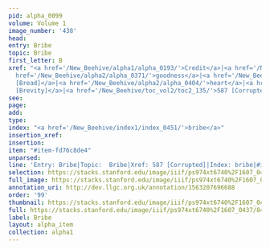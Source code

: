 ```yaml
---
pid: alpha_0099
volume: Volume 1
image_number: '438'
head: 
entry: Bribe
topic: Bribe
first_letter: B
xref: "<a href='/New_Beehive/alpha1/alpha_0193/'>Credit</a>|<a href='/New_Beehive/alpha3/alpha_0526/'>Lending</a>|<a
  href='/New_Beehive/alpha2/alpha_0371/'>goodness</a>|<a href='/New_Beehive/toc_vol2/toc2_377/'>2115
  [Bread]</a>|<a href='/New_Beehive/alpha2/alpha_0404/'>heart</a>|<a href='/New_Beehive/toc_vol2/toc2_102/'>374
  [Brevity]</a>|<a href='/New_Beehive/toc_vol2/toc2_135/'>587 [Corrupted]</a>"
see: 
page: 
add: 
type: 
index: "<a href='/New_Beehive/index1/index_0451/'>bribe</a>"
insertion_xref: 
insertion: 
item: "#item-fd76c8de4"
unparsed: 
line: 'Entry: Bribe|Topic:  Bribe|Xref: 587 [Corrupted]|Index: bribe|#item-fd76c8de4'
selection: https://stacks.stanford.edu/image/iiif/ps974xt6740%2F1607_0437/848,1654,2995,533/full/0/default.jpg
full_image: https://stacks.stanford.edu/image/iiif/ps974xt6740%2F1607_0437/full/full/0/default.jpg
annotation_uri: http://dev.llgc.org.uk/annotation/1563207696688
order: '99'
thumbnail: https://stacks.stanford.edu/image/iiif/ps974xt6740%2F1607_0437/848,1654,600,180/250,/0/default.jpg
full: https://stacks.stanford.edu/image/iiif/ps974xt6740%2F1607_0437/848,1654,2995,533/full/0/default.jpg
label: Bribe
layout: alpha_item
collection: alpha1
---
```

